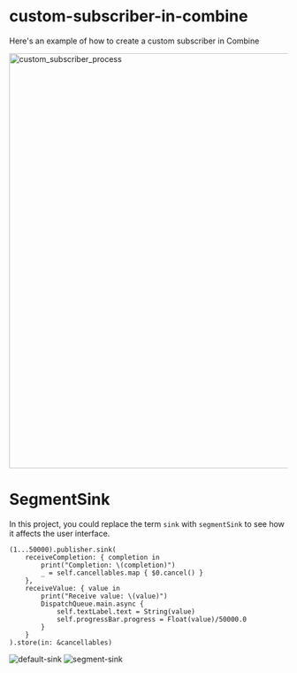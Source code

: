 # custom-subscriber-in-combine
Here's an example of how to create a custom subscriber in Combine


<img width="750" alt="custom_subscriber_process" src="https://user-images.githubusercontent.com/236130/223006660-864b919b-214b-4294-b3f8-8b650d2023f8.png">


# SegmentSink

In this project, you could replace the term `sink` with `segmentSink` to see how it affects the user interface.

```
(1...50000).publisher.sink(
    receiveCompletion: { completion in
        print("Completion: \(completion)")
        _ = self.cancellables.map { $0.cancel() }
    },
    receiveValue: { value in
        print("Receive value: \(value)")
        DispatchQueue.main.async {
            self.textLabel.text = String(value)
            self.progressBar.progress = Float(value)/50000.0
        }
    }
).store(in: &cancellables)
```


![default-sink](https://user-images.githubusercontent.com/236130/223008278-d98a6590-71c2-4144-8055-f2a4379e4cfb.gif)
![segment-sink](https://user-images.githubusercontent.com/236130/223008632-3328f6a1-cd44-4590-a0cf-69d56cf12f3a.gif)
